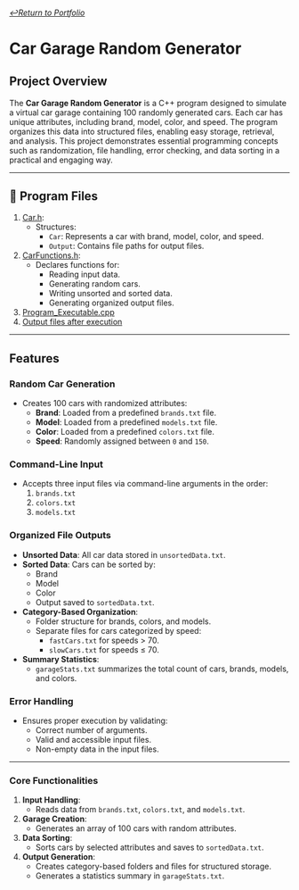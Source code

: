 ###### [↩️Return to Portfolio](https://github.com/EricDelgado993/Portfolio)
# Car Garage Random Generator

## **Project Overview**
The **Car Garage Random Generator** is a C++ program designed to simulate a virtual car garage containing 100 randomly generated cars. Each car has unique attributes, including brand, model, color, and speed. The program organizes this data into structured files, enabling easy storage, retrieval, and analysis. This project demonstrates essential programming concepts such as randomization, file handling, error checking, and data sorting in a practical and engaging way.

---

## 📁 **Program Files**
1. [Car.h](https://github.com/EricDelgado993/Gar-Garage-Random-Generator/blob/main/Car%20Garage%20Project/Car.h):
   - Structures:
     - `Car`: Represents a car with brand, model, color, and speed.
     - `Output`: Contains file paths for output files.
2. [CarFunctions.h](https://github.com/EricDelgado993/Gar-Garage-Random-Generator/blob/main/Car%20Garage%20Project/CarFunctions.h):
   - Declares functions for:
     - Reading input data.
     - Generating random cars.
     - Writing unsorted and sorted data.
     - Generating organized output files.
3. [Program_Executable.cpp](https://github.com/EricDelgado993/Gar-Garage-Random-Generator/blob/main/Car%20Garage%20Project/EricDelgadoProject1.cpp)
4. [Output files after execution](https://github.com/EricDelgado993/Gar-Garage-Random-Generator/tree/main/Car%20Garage%20Project/Output)

---

## **Features**

### **Random Car Generation**
- Creates 100 cars with randomized attributes:
  - **Brand**: Loaded from a predefined `brands.txt` file.
  - **Model**: Loaded from a predefined `models.txt` file.
  - **Color**: Loaded from a predefined `colors.txt` file.
  - **Speed**: Randomly assigned between `0` and `150`.

### **Command-Line Input**
- Accepts three input files via command-line arguments in the order:
  1. `brands.txt`
  2. `colors.txt`
  3. `models.txt`

### **Organized File Outputs**
- **Unsorted Data**: All car data stored in `unsortedData.txt`.
- **Sorted Data**: Cars can be sorted by:
  - Brand
  - Model
  - Color
  - Output saved to `sortedData.txt`.
- **Category-Based Organization**:
  - Folder structure for brands, colors, and models.
  - Separate files for cars categorized by speed:
    - `fastCars.txt` for speeds > 70.
    - `slowCars.txt` for speeds ≤ 70.
- **Summary Statistics**:
  - `garageStats.txt` summarizes the total count of cars, brands, models, and colors.

### **Error Handling**
- Ensures proper execution by validating:
  - Correct number of arguments.
  - Valid and accessible input files.
  - Non-empty data in the input files.

---

### **Core Functionalities**
1. **Input Handling**:
   - Reads data from `brands.txt`, `colors.txt`, and `models.txt`.
2. **Garage Creation**:
   - Generates an array of 100 cars with random attributes.
3. **Data Sorting**:
   - Sorts cars by selected attributes and saves to `sortedData.txt`.
4. **Output Generation**:
   - Creates category-based folders and files for structured storage.
   - Generates a statistics summary in `garageStats.txt`.
